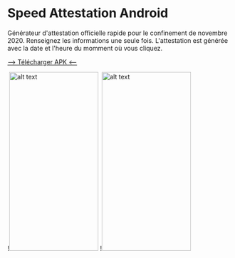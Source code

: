 # Speed Attestation Android
Générateur d'attestation officielle rapide pour le confinement de novembre 2020.
Renseignez les informations une seule fois. L'attestation est générée avec la date et l'heure du momment où vous cliquez.

<a href="https://github.com/ludovicB31/Speed_Attestation_Android/raw/master/speed_attestation_v0.apk">--> Télécharger APK <--</a>

!<img src="https://i.ibb.co/JCjVqDd/Screenshot-20201102-175810.png" alt="alt text" width="200" height="400">
!<img src="https://i.ibb.co/VmLzLk8/Screenshot-20201102-175832.png" alt="alt text" width="200" height="400">

